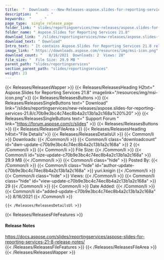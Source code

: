 ```yaml
---
title:  "  Downloads ---New-Releases-aspose.slides-for-reporting-services-21.8 . " 
description:  "    . " 
keywords:  "    . " 
page_type:  single_release_page
folder_link: " slides/reportingservices/new-releases/aspose.slides-for-reporting-services-21.8/"
folder_name: " Aspose.Slides for Reporting Services 21.8"
download_link: " /slides/reportingservices/new-releases/aspose.slides-for-reporting-services-21.8/c70b9e3bc4c74ec8b4a2c13b1a2c168a"
download_text: " Download"
Intro_text: " It contains Aspose.Slides for Reporting Services 21.8 release."
image_link: " https://downloads.aspose.com/resources/img/msi-icon.png"
download_count: "   8/16/2021  Downloads: 2  Views: 28"
file_size: "  File Size: 29.9 MB "
parent_path: "slides/reportingservices"
section_parent_path: "slides/reportingservices"
weight: 23 
---
```


{{< Releases/ReleasesWapper >}}
  {{< Releases/ReleasesHeading H2txt=" Aspose.Slides for Reporting Services 21.8" imagelink="/resources/img/msi-icon.png">}}
  {{< Releases/ReleasesButtons >}}
    {{< Releases/ReleasesSingleButtons text=" Download" link="/slides/reportingservices/new-releases/aspose.slides-for-reporting-services-21.8/c70b9e3bc4c74ec8b4a2c13b1a2c168a%20%20" >}}
    {{< Releases/ReleasesSingleButtons text=" Support Forum " link="https://forum.aspose.com/c/slides" >}}
  {{< Releases/ReleasesButtons >}}
  {{< Releases/ReleasesFileArea >}}
    {{< Releases/ReleasesHeading h4txt="File Details">}}
    {{< Releases/ReleasesDetailsUl >}}
            {{< Common/li  >}} Downloads: {{< /Common/li >}} 
      {{< Common/li class="downloadcount" id="dwn-update-c70b9e3bc4c74ec8b4a2c13b1a2c168a" >}} 2 {{< /Common/li >}} 
      {{< Common/li  >}} File Size: {{< /Common/li >}} 
      {{< Common/li id="size-update-c70b9e3bc4c74ec8b4a2c13b1a2c168a" >}} 29.9 MB {{< /Common/li >}} 
      {{< Common/li  class="hide" >}} Posted By: {{< /Common/li >}} 
      {{< Common/li class="hide" id="author-update-c70b9e3bc4c74ec8b4a2c13b1a2c168a" >}} yuri.knigin {{< /Common/li >}} 
      {{< Common/li class="hide"  >}} Views: {{< /Common/li >}} 
      {{< Common/li class="hide" id="view-update-c70b9e3bc4c74ec8b4a2c13b1a2c168a" >}} 29 {{< /Common/li >}} 
      {{< Common/li  >}} Date Added: {{< /Common/li >}} 
      {{< Common/li id="added-update-c70b9e3bc4c74ec8b4a2c13b1a2c168a" >}} 8/16/2021 {{< /Common/li >}} 

    {{< /Releases/ReleasesDetailsUl >}}

  {{< Releases/ReleasesFileFeatures >}}
      <h4>Release Notes</h4><div><a href="https://docs.aspose.com/slides/reportingservices/aspose-slides-for-reporting-services-21-8-release-notes/">https://docs.aspose.com/slides/reportingservices/aspose-slides-for-reporting-services-21-8-release-notes/</a></div>
  {{< /Releases/ReleasesFileFeatures >}}
 {{< /Releases/ReleasesFileArea >}}
{{< /Releases/ReleasesWapper >}}


